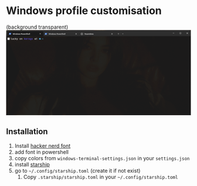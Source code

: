 # Windows profile customisation

(background transparent)
![prev](./preview.png)

## Installation
1. Install [hacker nerd font](https://www.nerdfonts.com/font-downloads)
2. add font in powershell
3. copy colors from ``windows-terminal-settings.json`` in your ``settings.json``
4. install [starship](https://starship.rs/installing/)
5. go to ``~/.config/starship.toml`` (create it if not exist)
    1. Copy ``.starship/starship.toml`` in your  ``~/.config/starship.toml``
